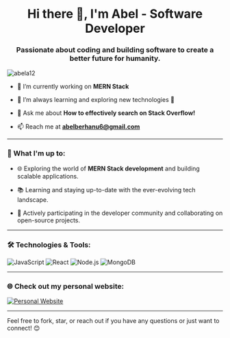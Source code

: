 <h1 align="center">Hi there 👋, I'm Abel - Software Developer</h1>

<h3 align="center">Passionate about coding and building software to create a better future for humanity.</h3>

<p align="left"> <img src="https://komarev.com/ghpvc/?username=abela12&label=Profile%20views&color=0e75b6&style=flat" alt="abela12" /> </p>

- 🔭 I’m currently working on **MERN Stack**

- 🌱 I’m always learning and exploring new technologies 🚀

- 💬 Ask me about **How to effectively search on Stack Overflow!**

- 📫 Reach me at **abelberhanu6@gmail.com**

---

### 🚀 What I'm up to:

- 🌐 Exploring the world of **MERN Stack development** and building scalable applications.

- 📚 Learning and staying up-to-date with the ever-evolving tech landscape.

- 🤝 Actively participating in the developer community and collaborating on open-source projects.

---

### 🛠️ Technologies & Tools:

![JavaScript](https://img.shields.io/badge/JavaScript-ES6-yellow)
![React](https://img.shields.io/badge/React-JS-blue)
![Node.js](https://img.shields.io/badge/Node.js-Backend-green)
![MongoDB](https://img.shields.io/badge/MongoDB-Database-brightgreen)

---

### 🌐 Check out my personal website:

[![Personal Website](https://img.shields.io/badge/abel.pages.dev-Portfolio-orange)](https://abel.pages.dev/)

---

Feel free to fork, star, or reach out if you have any questions or just want to connect! 😊
